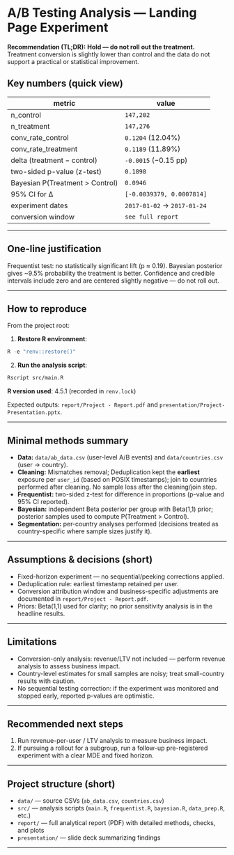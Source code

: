 # A/B Testing Analysis — Landing Page Experiment

**Recommendation (TL;DR):** **Hold — do not roll out the treatment.**\
Treatment conversion is slightly lower than control and the data do not support a practical or statistical improvement.

## Key numbers (quick view)

| metric                          | value                       |
| ------------------------------- | --------------------------- |
| n\_control                      | `147,202`                   |
| n\_treatment                    | `147,276`                   |
| conv\_rate\_control             | `0.1204` (12.04%)           |
| conv\_rate\_treatment           | `0.1189` (11.89%)           |
| delta (treatment − control)     | `-0.0015` (−0.15 pp)        |
| two-sided p-value (z-test)      | `0.1898`                    |
| Bayesian P(Treatment > Control) | `0.0946`                    |
| 95% CI for Δ                    | `[-0.0039379, 0.0007814]`   |
| experiment dates                | `2017-01-02` → `2017-01-24` |
| conversion window               | `see full report`           |

---

## One-line justification

Frequentist test: no statistically significant lift (p ≈ 0.19). Bayesian posterior gives \~9.5% probability the treatment is better. Confidence and credible intervals include zero and are centered slightly negative — do not roll out.

---

## How to reproduce

From the project root:

1. **Restore R environment**:
```r
R -e "renv::restore()"
``` 

2. **Run the analysis script**:
```bash
Rscript src/main.R
```

**R version used**: 4.5.1 (recorded in `renv.lock`)

Expected outputs: `report/Project - Report.pdf` and `presentation/Project-Presentation.pptx`.

---

## Minimal methods summary

- **Data:** `data/ab_data.csv` (user-level A/B events) and `data/countries.csv` (user → country).
- **Cleaning:** Mismatches removal; Deduplication kept the **earliest** exposure per `user_id` (based on POSIX timestamps); join to countries performed after cleaning. No sample loss after the cleaning/join step.
- **Frequentist:** two-sided z-test for difference in proportions (p-value and 95% CI reported).
- **Bayesian:** independent Beta posterior per group with Beta(1,1) prior; posterior samples used to compute P(Treatment > Control).
- **Segmentation:** per-country analyses performed (decisions treated as country-specific where sample sizes justify it).

---

## Assumptions & decisions (short)

- Fixed-horizon experiment — no sequential/peeking corrections applied.
- Deduplication rule: earliest timestamp retained per user.
- Conversion attribution window and business-specific adjustments are documented in `report/Project - Report.pdf`.
- Priors: Beta(1,1) used for clarity; no prior sensitivity analysis is in the headline results.

---

## Limitations

- Conversion-only analysis: revenue/LTV not included — perform revenue analysis to assess business impact.
- Country-level estimates for small samples are noisy; treat small-country results with caution.
- No sequential testing correction: if the experiment was monitored and stopped early, reported p-values are optimistic.

---

## Recommended next steps

1. Run revenue-per-user / LTV analysis to measure business impact.
2. If pursuing a rollout for a subgroup, run a follow-up pre-registered experiment with a clear MDE and fixed horizon.

---

## Project structure (short)

- `data/` — source CSVs (`ab_data.csv`, `countries.csv`)
- `src/` — analysis scripts (`main.R`, `frequentist.R`, `bayesian.R`, `data_prep.R`, etc.)
- `report/` — full analytical report (PDF) with detailed methods, checks, and plots
- `presentation/` — slide deck summarizing findings

---